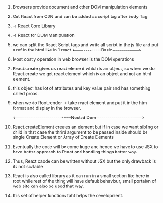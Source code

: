 1. Browsers provide document and other DOM manipulation elements
2. Get React from CDN and can be added as script tag after body Tag
3. <script crossorigin src="https://unpkg.com/react@18/umd/react.development.js"></script> -> React Core Library
4. <script crossorigin src="https://unpkg.com/react-dom@18/umd/react-dom.development.js"></script>
   -> React for DOM Manipulation
5. we can split the React Script tags and write all script in the js file and put a ref in the html like in 1.react
   <------------Basic------------>
6. Most costly operation in web browser is the DOM operations
7. React.create gives us react element which is an object, so when we do React.create we get react element which is an object and not an html element.
8. this object has lot of attributes and key value pair and has something called props.
9. when we do Root.render -> take react element and put it in the html format and display in the browser.

   <---------------------------Nested Dom---------------------->

10. React.createElement creates an element but if in case we want sibling or child in that case the thrird argument to be passed inside should be single Create Element or Array of Create Elements.
11. Eventually the code will be come huge and hence we have to use JSX to have better appreach to React and handling things better way.
12. Thus, React caode can be written without JSX but the only drawback is its not scalable
13. React is also called library as it can run in a small section like here in root while rest of the thing will have default behaviour, small portaion of web site can also be used that way.
14. It is set of helper functions taht helps the development.
